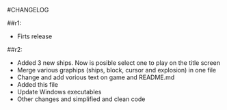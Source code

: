 #CHANGELOG

##r1:
* Firts release

##r2:
* Added 3 new ships. Now is posible select one to play on the title screen
* Merge various graphips (ships, block, cursor and explosion) in one file
* Change and add vorious text on game and README.md
* Added this file
* Update Windows executables
* Other changes and simplified and clean code